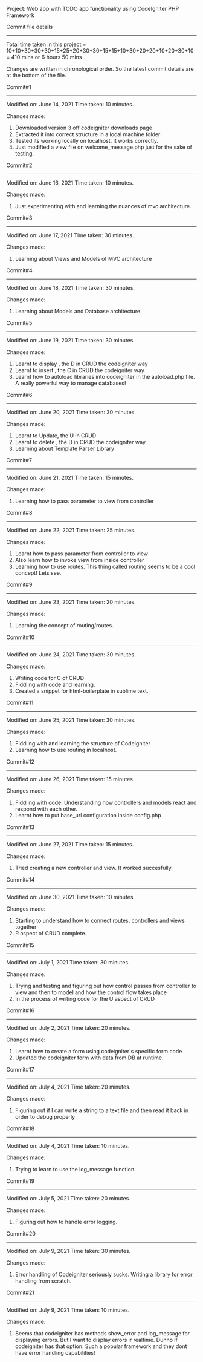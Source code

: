 Project: Web app with TODO app functionality using CodeIgniter PHP Framework

Commit file details
********************

Total time taken in this project = 10+10+30+30+30+15+25+20+30+30+15+15+10+30+20+20+10+20+30+10 = 410 mins or 6 hours 50 mins

Changes are written in chronological order. So the latest commit details are at the bottom of the file.

Commit#1
*********

Modified on: June 14, 2021
Time taken: 10 minutes.

Changes made:

1. Downloaded version 3 off codeigniter downloads page
2. Extracted it into correct structure in a local machine folder
3. Tested its working locally on localhost. It works correctly.
4. Just modified a view file on welcome_message.php just for the sake of testing.


Commit#2
*********

Modified on: June 16, 2021
Time taken: 10 minutes.

Changes made:

1. Just experimenting with and learning the nuances of mvc architecture.


Commit#3
**********


Modified on: June 17, 2021
Time taken: 30 minutes.

Changes made:

1. Learning about Views and Models of MVC architecture


Commit#4
**********


Modified on: June 18, 2021
Time taken: 30 minutes.

Changes made:

1. Learning about Models and Database architecture

Commit#5
**********


Modified on: June 19, 2021
Time taken: 30 minutes.

Changes made:

1. Learnt to display , the D in CRUD the codeigniter way
2. Learnt to insert , the C in CRUD the codeigniter way
3. Learnt how to autoload libraries into codeigniter in the autoload.php file. A really powerful way to manage databases!


Commit#6
**********


Modified on: June 20, 2021
Time taken: 30 minutes.

Changes made:

1. Learnt to Update, the U in CRUD
2. Learnt to delete , the D in CRUD the codeigniter way
3. Learning about Template Parser Library 



Commit#7
**********


Modified on: June 21, 2021
Time taken: 15 minutes.

Changes made:

1. Learning how to pass parameter to view from controller


Commit#8
**********


Modified on: June 22, 2021
Time taken: 25 minutes.

Changes made:

1. Learnt how to pass parameter from controller to view
2. Also learn how to invoke view from inside controller
3. Learning how to use routes. This thing called routing seems to be a cool concept! Lets see.


Commit#9
**********


Modified on: June 23, 2021
Time taken: 20 minutes.

Changes made:

1. Learning the concept of routing/routes.


Commit#10
**********


Modified on: June 24, 2021
Time taken: 30 minutes.

Changes made:

1. Writing code for C of CRUD
2. Fiddling with code and learning.
3. Created a snippet for html-boilerplate in sublime text.


Commit#11
**********


Modified on: June 25, 2021
Time taken: 30 minutes.

Changes made:

1. Fiddling with and learning the structure of CodeIgniter
2. Learning how to use routing in localhost.

Commit#12
**********


Modified on: June 26, 2021
Time taken: 15 minutes.

Changes made:

1. Fiddling with code. Understanding how controllers and models react and respond with each other.
2. Learnt how to put base_url configuration inside config.php

Commit#13
**********


Modified on: June 27, 2021
Time taken: 15 minutes.

Changes made:

1. Tried creating a new controller and view. It worked succesfully.

Commit#14
**********


Modified on: June 30, 2021
Time taken: 10 minutes.

Changes made:

1. Starting to understand how to connect routes, controllers and views together
2. R aspect of CRUD complete.

Commit#15
**********


Modified on: July 1, 2021
Time taken: 30 minutes.

Changes made:

1. Trying and testing and figuring out how control passes from controller to view and then to model and how the control flow takes place
2. In the process of writing code for the U aspect of CRUD


Commit#16
**********


Modified on: July 2, 2021
Time taken: 20 minutes.

Changes made:

1. Learnt how to create a form using codeigniter's specific form code
2. Updated the codeigniter form with data from DB at runtime.


Commit#17
**********


Modified on: July 4, 2021
Time taken: 20 minutes.

Changes made:

1. Figuring out if I can write a string to a text file and then read it back in order to debug properly


Commit#18
**********


Modified on: July 4, 2021
Time taken: 10 minutes.

Changes made:

1. Trying to learn to use the log_message function.

Commit#19
**********


Modified on: July 5, 2021
Time taken: 20 minutes.

Changes made:

1. Figuring out how to handle error logging.

Commit#20
**********


Modified on: July 9, 2021
Time taken: 30 minutes.

Changes made:

1. Error handling of Codeigniter seriously sucks. Writing a library for error handling from scratch.

Commit#21
**********


Modified on: July 9, 2021
Time taken: 10 minutes.

Changes made:

1. Seems that codeigniter has methods show_error and log_message for displaying errors. But I want to display errors ir realtime. Dunno if codeigniter has that option. Such a popular framework and they dont have error handling capabilities! 









